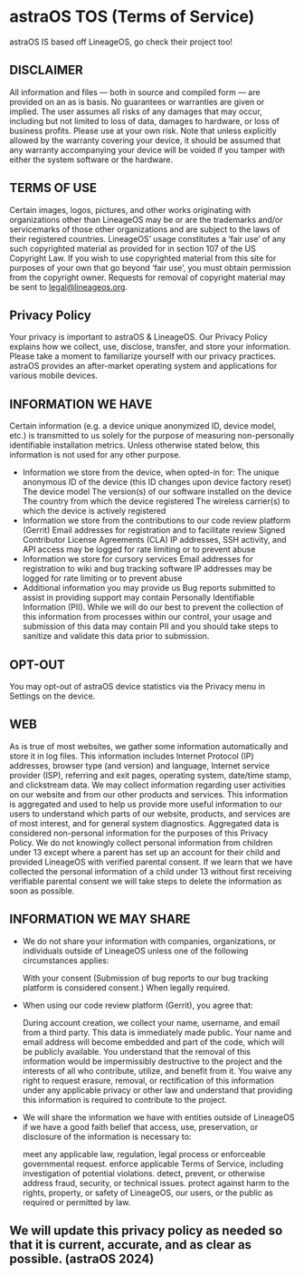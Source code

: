 # astraOS TOS (Terms of Service)
astraOS IS based off LineageOS, go check their project too!

## DISCLAIMER
All information and files — both in source and compiled form — are provided on an as is basis. No guarantees or warranties are given or implied. The user assumes all risks of any damages that may occur, including but not limited to loss of data, damages to hardware, or loss of business profits. Please use at your own risk. Note that unless explicitly allowed by the warranty covering your device, it should be assumed that any warranty accompanying your device will be voided if you tamper with either the system software or the hardware.

## TERMS OF USE
Certain images, logos, pictures, and other works originating with organizations other than LineageOS may be or are the trademarks and/or servicemarks of those other organizations and are subject to the laws of their registered countries. LineageOS’ usage constitutes a ‘fair use’ of any such copyrighted material as provided for in section 107 of the US Copyright Law. If you wish to use copyrighted material from this site for purposes of your own that go beyond ‘fair use’, you must obtain permission from the copyright owner. Requests for removal of copyright material may be sent to legal@lineageos.org.

## Privacy Policy
Your privacy is important to astraOS & LineageOS. Our Privacy Policy explains how we collect, use, disclose, transfer, and store your information. Please take a moment to familiarize yourself with our privacy practices.
astraOS provides an after-market operating system and applications for various mobile devices.

## INFORMATION WE HAVE
Certain information (e.g. a device unique anonymized ID, device model, etc.) is transmitted to us solely for the purpose of measuring non-personally identifiable installation metrics. Unless otherwise stated below, this information is not used for any other purpose.

- Information we store from the device, when opted-in for:
        The unique anonymous ID of the device (this ID changes upon device factory reset)
        The device model
        The version(s) of our software installed on the device
        The country from which the device registered
        The wireless carrier(s) to which the device is actively registered
- Information we store from the contributions to our code review platform (Gerrit)
        Email addresses for registration and to facilitate review
        Signed Contributor License Agreements (CLA)
        IP addresses, SSH activity, and API access may be logged for rate limiting or to prevent abuse
- Information we store for cursory services
        Email addresses for registration to wiki and bug tracking software
        IP addresses may be logged for rate limiting or to prevent abuse
- Additional information you may provide us
        Bug reports submitted to assist in providing support may contain Personally Identifiable Information (PII). While we will do our best to prevent the collection of this information from processes within our control, your usage and submission of this data may contain PII and you should take steps to sanitize and validate this data prior to submission.

## OPT-OUT
You may opt-out of astraOS device statistics via the Privacy menu in Settings on the device.

## WEB
As is true of most websites, we gather some information automatically and store it in log files. This information includes Internet Protocol (IP) addresses, browser type (and version) and language, Internet service provider (ISP), referring and exit pages, operating system, date/time stamp, and clickstream data.
We may collect information regarding user activities on our website and from our other products and services. This information is aggregated and used to help us provide more useful information to our users to understand which parts of our website, products, and services are of most interest, and for general system diagnostics. Aggregated data is considered non-personal information for the purposes of this Privacy Policy.
We do not knowingly collect personal information from children under 13 except where a parent has set up an account for their child and provided LineageOS with verified parental consent. If we learn that we have collected the personal information of a child under 13 without first receiving verifiable parental consent we will take steps to delete the information as soon as possible.

## INFORMATION WE MAY SHARE

- We do not share your information with companies, organizations, or individuals outside of LineageOS unless one of the following circumstances applies:

    With your consent (Submission of bug reports to our bug tracking platform is considered consent.)
    When legally required.

- When using our code review platform (Gerrit), you agree that:

    During account creation, we collect your name, username, and email from a third party. This data is immediately made public.
    Your name and email address will become embedded and part of the code, which will be publicly available. You understand that the removal of this information would be impermissibly destructive to the project and the interests of all who contribute, utilize, and benefit from it. You waive any right to request erasure, removal, or rectification of this information under any applicable privacy or other law and understand that providing this information is required to contribute to the project.

- We will share the information we have with entities outside of LineageOS if we have a good faith belief that access, use, preservation, or disclosure of the information is necessary to:

    meet any applicable law, regulation, legal process or enforceable governmental request.
    enforce applicable Terms of Service, including investigation of potential violations.
    detect, prevent, or otherwise address fraud, security, or technical issues.
    protect against harm to the rights, property, or safety of LineageOS, our users, or the public as required or permitted by law.

## We will update this privacy policy as needed so that it is current, accurate, and as clear as possible. (astraOS 2024)
